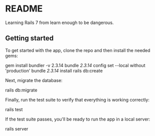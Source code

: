 # README

Learning Rails 7 from learn enough to be dangerous.

## Getting started

To get started with the app, clone the repo and then install the needed gems:

 gem install bundler -v 2.3.14
 bundle _2.3.14_ config set --local without 'production'
 bundle _2.3.14_ install
 rails db:create

Next, migrate the database:

 rails db:migrate

Finally, run the test suite to verify that everything is working correctly:

 rails test

If the test suite passes, you'll be ready to run the app in a local server:

 rails server
